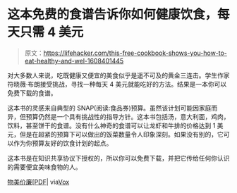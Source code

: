 # 这本免费的食谱告诉你如何健康饮食，每天只需 4 美元

> 原文：<https://lifehacker.com/this-free-cookbook-shows-you-how-to-eat-healthy-and-wel-1608401445>

对大多数人来说，吃既健康又便宜的美食似乎是遥不可及的黄金三连击。学生作家符晓薇·布朗接受挑战，寻找一种每天 4 美元就能吃好的方法。结果是一本你可以免费下载的食谱。



这本书的灵感来自典型的 SNAP(阅读:食品券)预算。虽然该计划可能因家庭而异，但预算仍然是一个具有挑战性的指导方针。这本书包括汤，意大利面，鸡肉，饮料，甚至饼干的食谱。没有什么神奇的食谱可以让龙虾和牛排的价格达到 1 美元，但是在超紧的预算下可以做出的饭菜数量令人印象深刻。如果没有别的，它可以作为你预算友好的饮食计划的起点。

这本书是在知识共享协议下授权的，所以你可以免费下载，并把它传给任何你认识的需要便宜美味食物的人。

[物美价廉](http://www.leannebrown.ca/cookbooks/)[[PDF](https://8e81c55f4ebf03323905b57bf395473796067508.googledrive.com/host/0B2A2SnkA9YgxaHdzbEhGSmJOZDg/good-and-cheap.pdf)| via[Vox](http://www.vox.com/2014/6/25/5835408/meet-the-woman-giving-away-a-free-cookbook-written-for-snap-recipients)